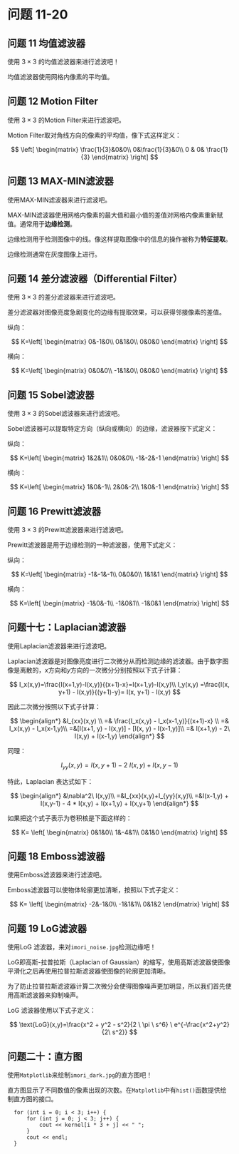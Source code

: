 # 问题 11-20

## 问题 11 均值滤波器

使用 $3\times3$ 的均值滤波器来进行滤波吧！

均值滤波器使用网格内像素的平均值。

## 问题 12 Motion Filter

使用 $3\times3$ 的Motion Filter来进行滤波吧。

Motion Filter取对角线方向的像素的平均值，像下式这样定义：

$$
\left[
\begin{matrix}
\frac{1}{3}&0&0\\
0&\frac{1}{3}&0\\
0  & 0&  \frac{1}{3}
\end{matrix}
\right]
$$

## 问题 13 MAX-MIN滤波器

使用MAX-MIN滤波器来进行滤波吧。

MAX-MIN滤波器使用网格内像素的最大值和最小值的差值对网格内像素重新赋值。通常用于**边缘检测**。

边缘检测用于检测图像中的线。像这样提取图像中的信息的操作被称为**特征提取**。

边缘检测通常在灰度图像上进行。

## 问题 14 差分滤波器（Differential Filter）

使用 $3\times3$ 的差分滤波器来进行滤波吧。

差分滤波器对图像亮度急剧变化的边缘有提取效果，可以获得邻接像素的差值。

纵向：

$$
K=\left[
\begin{matrix}
0&-1&0\\
0&1&0\\
0&0&0
\end{matrix}
\right]
$$

横向：

$$
K=\left[
\begin{matrix}
0&0&0\\
-1&1&0\\
0&0&0
\end{matrix}
\right]
$$

## 问题 15 Sobel滤波器

使用 $3\times3$ 的Sobel滤波器来进行滤波吧。

Sobel滤波器可以提取特定方向（纵向或横向）的边缘，滤波器按下式定义：

纵向：

$$
K=\left[
\begin{matrix}
1&2&1\\
0&0&0\\
-1&-2&-1
\end{matrix}
\right]
$$

横向：

$$
K=\left[
\begin{matrix}
1&0&-1\\
2&0&-2\\
1&0&-1
\end{matrix}
\right]
$$

## 问题 16 Prewitt滤波器

使用 $3\times3$ 的Prewitt滤波器来进行滤波吧。

Prewitt滤波器是用于边缘检测的一种滤波器，使用下式定义：

纵向：

$$
K=\left[
\begin{matrix}
-1&-1&-1\\
0&0&0\\
1&1&1
\end{matrix}
\right]
$$

横向：

$$
K=\left[
\begin{matrix}
-1&0&-1\\
-1&0&1\\
-1&0&1
\end{matrix}
\right]
$$

## 问题十七：Laplacian滤波器

使用Laplacian滤波器来进行滤波吧。

Laplacian滤波器是对图像亮度进行二次微分从而检测边缘的滤波器。由于数字图像是离散的，$x$方向和$y$方向的一次微分分别按照以下式子计算：

$$
I_x(x,y)=\frac{I(x+1,y)-I(x,y)}{(x+1)-x}=I(x+1,y)-I(x,y)\\
I_y(x,y) =\frac{I(x, y+1) - I(x,y)}{(y+1)-y}= I(x, y+1) - I(x,y)
$$

因此二次微分按照以下式子计算：

$$
\begin{align*}
&I_{xx}(x,y) \\
=& \frac{I_x(x,y) - I_x(x-1,y)}{(x+1)-x} \\
=& I_x(x,y) - I_x(x-1,y)\\
         =&[I(x+1, y) - I(x,y)] - [I(x, y) - I(x-1,y)]\\
         =& I(x+1,y) - 2\  I(x,y) + I(x-1,y)
\end{align*}
$$

同理：

$$
I_{yy}(x,y)=I(x,y+1)-2\  I(x,y)+I(x,y-1)
$$

特此，Laplacian 表达式如下：

$$
\begin{align*}
&\nabla^2\ I(x,y)\\
=&I_{xx}(x,y)+I_{yy}(x,y)\\
=&I(x-1,y) + I(x,y-1) - 4 * I(x,y) + I(x+1,y) + I(x,y+1)
\end{align*}
$$

如果把这个式子表示为卷积核是下面这样的：

$$
K=
\left[
\begin{matrix}
0&1&0\\
1&-4&1\\
0&1&0
\end{matrix}
\right]
$$

## 问题 18 Emboss滤波器

使用Emboss滤波器来进行滤波吧。

Emboss滤波器可以使物体轮廓更加清晰，按照以下式子定义：

$$
K=
\left[
\begin{matrix}
-2&-1&0\\
-1&1&1\\
0&1&2
\end{matrix}
\right]
$$

## 问题 19 LoG滤波器

使用LoG 滤波器，来对`imori_noise.jpg`检测边缘吧！

LoG即高斯-拉普拉斯（Laplacian of Gaussian）的缩写，使用高斯滤波器使图像平滑化之后再使用拉普拉斯滤波器使图像的轮廓更加清晰。

为了防止拉普拉斯滤波器计算二次微分会使得图像噪声更加明显，所以我们首先使用高斯滤波器来抑制噪声。

LoG  滤波器使用以下式子定义：

$$
\text{LoG}(x,y)=\frac{x^2 + y^2 - s^2}{2 \  \pi \  s^6} \  e^{-\frac{x^2+y^2}{2\  s^2}}
$$

## 问题二十：直方图

使用`Matplotlib`来绘制`imori_dark.jpg`的直方图吧！

直方图显示了不同数值的像素出现的次数。在`Matplotlib`中有`hist()`函数提供绘制直方图的接口。

```
  for (int i = 0; i < 3; i++) {
      for (int j = 0; j < 3; j++) {
          cout << kernel[i * 3 + j] << " ";
      }
      cout << endl;
  }
```